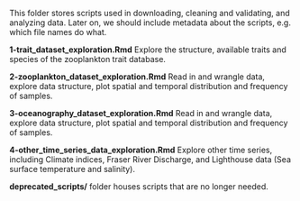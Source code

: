 This folder stores scripts used in downloading, cleaning and validating, and analyzing data. Later on, we should include metadata about the scripts, e.g. which file names do what.

**1-trait_dataset_exploration.Rmd** Explore the structure, available traits and species of the zooplankton trait database.


**2-zooplankton_dataset_exploration.Rmd** Read in and wrangle data, explore data structure, plot spatial and temporal distribution and frequency of samples. 


**3-oceanography_dataset_exploration.Rmd**  Read in and wrangle data, explore data structure, plot spatial and temporal distribution and frequency of samples.


**4-other_time_series_data_exploration.Rmd** Explore other time series, including Climate indices, Fraser River Discharge, and Lighthouse data (Sea surface temperature and salinity).


**deprecated_scripts/** folder houses scripts that are no longer needed.
